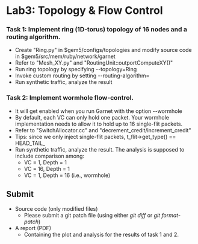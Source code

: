 # Lab3: Topology & Flow Control

### Task 1: Implement ring (1D-torus) topology of 16 nodes and a routing algorithm.

- Create "Ring.py" in $gem5/configs/topologies and modify source code in $gem5/src/mem/ruby/network/garnet
- Refer to "Mesh_XY.py" and "RoutingUnit::outportComputeXY()"
- Run ring topology by specifying --topology=Ring
- Invoke custom routing by setting --routing-algorithm=
- Run synthetic traffic, analyze the result

### Task 2: Implement wormhole flow-control.

- It will get enabled when you run Garnet with the option --wormhole
- By default, each VC can only hold one packet. Your wormhole implementation needs to allow it to hold up to 16 single-flit packets.
- Refer to "SwitchAllocator.cc" and "decrement_credit/increment_credit"
- Tips: since we only inject single-flit packets, t_flit->get_type() == HEAD_TAIL_
- Run synthetic traffic, analyze the result. The analysis is supposed to include comparison among:
  - VC = 1, Depth = 1
  - VC = 16, Depth = 1
  - VC = 1, Depth = 16 (i.e., wormhole)

## Submit

- Source code (only modified files)
  - Please submit a git patch file (using either *git diff* or *git format-patch*)
- A report (PDF)
  - Containing the plot and analysis for the results of task 1 and 2.
